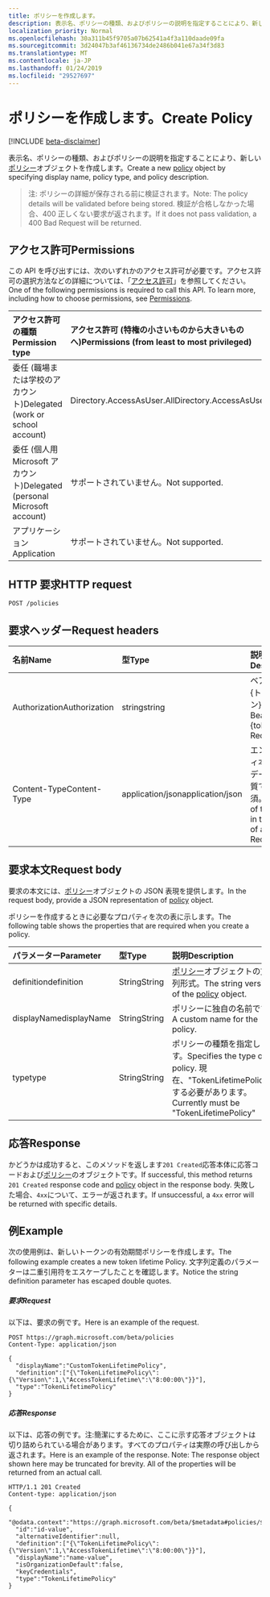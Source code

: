 ```yaml
---
title: ポリシーを作成します。
description: 表示名、ポリシーの種類、およびポリシーの説明を指定することにより、新しいポリシー オブジェクトを作成します。
localization_priority: Normal
ms.openlocfilehash: 30a311b45f9705a07b62541a4f3a110daade09fa
ms.sourcegitcommit: 3d24047b3af46136734de2486b041e67a34f3d83
ms.translationtype: MT
ms.contentlocale: ja-JP
ms.lasthandoff: 01/24/2019
ms.locfileid: "29527697"
---
```

# <a name="create-policy"></a><span data-ttu-id="c0fc5-103">ポリシーを作成します。</span><span class="sxs-lookup"><span data-stu-id="c0fc5-103">Create Policy</span></span>

[!INCLUDE [beta-disclaimer](../../includes/beta-disclaimer.md)]

<span data-ttu-id="c0fc5-104">表示名、ポリシーの種類、およびポリシーの説明を指定することにより、新しい[ポリシー](../resources/policy.md)オブジェクトを作成します。</span><span class="sxs-lookup"><span data-stu-id="c0fc5-104">Create a new [policy](../resources/policy.md) object by specifying display name, policy type, and policy description.</span></span>

><span data-ttu-id="c0fc5-105">注: ポリシーの詳細が保存される前に検証されます。</span><span class="sxs-lookup"><span data-stu-id="c0fc5-105">Note: The policy details will be validated before being stored.</span></span> <span data-ttu-id="c0fc5-106">検証が合格しなかった場合、400 正しくない要求が返されます。</span><span class="sxs-lookup"><span data-stu-id="c0fc5-106">If it does not pass validation, a 400 Bad Request will be returned.</span></span>

## <a name="permissions"></a><span data-ttu-id="c0fc5-107">アクセス許可</span><span class="sxs-lookup"><span data-stu-id="c0fc5-107">Permissions</span></span>
<span data-ttu-id="c0fc5-p102">この API を呼び出すには、次のいずれかのアクセス許可が必要です。アクセス許可の選択方法などの詳細については、「[アクセス許可](/graph/permissions-reference)」を参照してください。</span><span class="sxs-lookup"><span data-stu-id="c0fc5-p102">One of the following permissions is required to call this API. To learn more, including how to choose permissions, see [Permissions](/graph/permissions-reference).</span></span>

|<span data-ttu-id="c0fc5-110">アクセス許可の種類</span><span class="sxs-lookup"><span data-stu-id="c0fc5-110">Permission type</span></span>      | <span data-ttu-id="c0fc5-111">アクセス許可 (特権の小さいものから大きいものへ)</span><span class="sxs-lookup"><span data-stu-id="c0fc5-111">Permissions (from least to most privileged)</span></span>              |
|:--------------------|:---------------------------------------------------------|
|<span data-ttu-id="c0fc5-112">委任 (職場または学校のアカウント)</span><span class="sxs-lookup"><span data-stu-id="c0fc5-112">Delegated (work or school account)</span></span> | <span data-ttu-id="c0fc5-113">Directory.AccessAsUser.All</span><span class="sxs-lookup"><span data-stu-id="c0fc5-113">Directory.AccessAsUser.All</span></span>    |
|<span data-ttu-id="c0fc5-114">委任 (個人用 Microsoft アカウント)</span><span class="sxs-lookup"><span data-stu-id="c0fc5-114">Delegated (personal Microsoft account)</span></span> | <span data-ttu-id="c0fc5-115">サポートされていません。</span><span class="sxs-lookup"><span data-stu-id="c0fc5-115">Not supported.</span></span>    |
|<span data-ttu-id="c0fc5-116">アプリケーション</span><span class="sxs-lookup"><span data-stu-id="c0fc5-116">Application</span></span> | <span data-ttu-id="c0fc5-117">サポートされていません。</span><span class="sxs-lookup"><span data-stu-id="c0fc5-117">Not supported.</span></span> |

## <a name="http-request"></a><span data-ttu-id="c0fc5-118">HTTP 要求</span><span class="sxs-lookup"><span data-stu-id="c0fc5-118">HTTP request</span></span>

```http
POST /policies
```
## <a name="request-headers"></a><span data-ttu-id="c0fc5-119">要求ヘッダー</span><span class="sxs-lookup"><span data-stu-id="c0fc5-119">Request headers</span></span>
| <span data-ttu-id="c0fc5-120">名前</span><span class="sxs-lookup"><span data-stu-id="c0fc5-120">Name</span></span>       | <span data-ttu-id="c0fc5-121">型</span><span class="sxs-lookup"><span data-stu-id="c0fc5-121">Type</span></span> | <span data-ttu-id="c0fc5-122">説明</span><span class="sxs-lookup"><span data-stu-id="c0fc5-122">Description</span></span>|
|:---------------|:--------|:----------|
| <span data-ttu-id="c0fc5-123">Authorization</span><span class="sxs-lookup"><span data-stu-id="c0fc5-123">Authorization</span></span>  | <span data-ttu-id="c0fc5-124">string</span><span class="sxs-lookup"><span data-stu-id="c0fc5-124">string</span></span>  | <span data-ttu-id="c0fc5-p103">ベアラー {トークン}。必須。</span><span class="sxs-lookup"><span data-stu-id="c0fc5-p103">Bearer {token}. Required.</span></span> |
| <span data-ttu-id="c0fc5-127">Content-Type</span><span class="sxs-lookup"><span data-stu-id="c0fc5-127">Content-Type</span></span> | <span data-ttu-id="c0fc5-128">application/json</span><span class="sxs-lookup"><span data-stu-id="c0fc5-128">application/json</span></span>  | <span data-ttu-id="c0fc5-p104">エンティティ本文内のデータの性質です。必須。</span><span class="sxs-lookup"><span data-stu-id="c0fc5-p104">Nature of the data in the body of an entity. Required.</span></span> |

## <a name="request-body"></a><span data-ttu-id="c0fc5-131">要求本文</span><span class="sxs-lookup"><span data-stu-id="c0fc5-131">Request body</span></span>
<span data-ttu-id="c0fc5-132">要求の本文には、[ポリシー](../resources/policy.md)オブジェクトの JSON 表現を提供します。</span><span class="sxs-lookup"><span data-stu-id="c0fc5-132">In the request body, provide a JSON representation of [policy](../resources/policy.md) object.</span></span>

<span data-ttu-id="c0fc5-133">ポリシーを作成するときに必要なプロパティを次の表に示します。</span><span class="sxs-lookup"><span data-stu-id="c0fc5-133">The following table shows the properties that are required when you create a policy.</span></span>

| <span data-ttu-id="c0fc5-134">パラメーター</span><span class="sxs-lookup"><span data-stu-id="c0fc5-134">Parameter</span></span>    | <span data-ttu-id="c0fc5-135">型</span><span class="sxs-lookup"><span data-stu-id="c0fc5-135">Type</span></span>   |<span data-ttu-id="c0fc5-136">説明</span><span class="sxs-lookup"><span data-stu-id="c0fc5-136">Description</span></span>|
|:---------------|:--------|:----------|
|<span data-ttu-id="c0fc5-137">definition</span><span class="sxs-lookup"><span data-stu-id="c0fc5-137">definition</span></span>|<span data-ttu-id="c0fc5-138">String</span><span class="sxs-lookup"><span data-stu-id="c0fc5-138">String</span></span>|<span data-ttu-id="c0fc5-139">[ポリシー](../resources/policy.md)オブジェクトの文字列形式。</span><span class="sxs-lookup"><span data-stu-id="c0fc5-139">The string version of the [policy](../resources/policy.md) object.</span></span>|
|<span data-ttu-id="c0fc5-140">displayName</span><span class="sxs-lookup"><span data-stu-id="c0fc5-140">displayName</span></span>|<span data-ttu-id="c0fc5-141">String</span><span class="sxs-lookup"><span data-stu-id="c0fc5-141">String</span></span>|<span data-ttu-id="c0fc5-142">ポリシーに独自の名前です。</span><span class="sxs-lookup"><span data-stu-id="c0fc5-142">A custom name for the policy.</span></span>|
|<span data-ttu-id="c0fc5-143">type</span><span class="sxs-lookup"><span data-stu-id="c0fc5-143">type</span></span>|<span data-ttu-id="c0fc5-144">String</span><span class="sxs-lookup"><span data-stu-id="c0fc5-144">String</span></span>|<span data-ttu-id="c0fc5-145">ポリシーの種類を指定します。</span><span class="sxs-lookup"><span data-stu-id="c0fc5-145">Specifies the type of policy.</span></span> <span data-ttu-id="c0fc5-146">現在、"TokenLifetimePolicy"にする必要があります。</span><span class="sxs-lookup"><span data-stu-id="c0fc5-146">Currently must be "TokenLifetimePolicy"</span></span>|

## <a name="response"></a><span data-ttu-id="c0fc5-147">応答</span><span class="sxs-lookup"><span data-stu-id="c0fc5-147">Response</span></span>

<span data-ttu-id="c0fc5-148">かどうかは成功すると、このメソッドを返します`201 Created`応答本体に応答コードおよび[ポリシー](../resources/policy.md)のオブジェクトです。</span><span class="sxs-lookup"><span data-stu-id="c0fc5-148">If successful, this method returns `201 Created` response code and [policy](../resources/policy.md) object in the response body.</span></span> <span data-ttu-id="c0fc5-149">失敗した場合、`4xx`について、エラーが返されます。</span><span class="sxs-lookup"><span data-stu-id="c0fc5-149">If unsuccessful, a `4xx` error will be returned with specific details.</span></span>  

## <a name="example"></a><span data-ttu-id="c0fc5-150">例</span><span class="sxs-lookup"><span data-stu-id="c0fc5-150">Example</span></span>
<span data-ttu-id="c0fc5-151">次の使用例は、新しいトークンの有効期間ポリシーを作成します。</span><span class="sxs-lookup"><span data-stu-id="c0fc5-151">The following example creates a new token lifetime Policy.</span></span> <span data-ttu-id="c0fc5-152">文字列定義のパラメーターは二重引用符をエスケープしたことを確認します。</span><span class="sxs-lookup"><span data-stu-id="c0fc5-152">Notice the string definition parameter has escaped double quotes.</span></span>

##### <a name="request"></a><span data-ttu-id="c0fc5-153">要求</span><span class="sxs-lookup"><span data-stu-id="c0fc5-153">Request</span></span>
<span data-ttu-id="c0fc5-154">以下は、要求の例です。</span><span class="sxs-lookup"><span data-stu-id="c0fc5-154">Here is an example of the request.</span></span>

```http
POST https://graph.microsoft.com/beta/policies
Content-Type: application/json

{
  "displayName":"CustomTokenLifetimePolicy",
  "definition":["{\"TokenLifetimePolicy\":{\"Version\":1,\"AccessTokenLifetime\":\"8:00:00\"}}"],
  "type":"TokenLifetimePolicy"
}
```

##### <a name="response"></a><span data-ttu-id="c0fc5-155">応答</span><span class="sxs-lookup"><span data-stu-id="c0fc5-155">Response</span></span>
<span data-ttu-id="c0fc5-p108">以下は、応答の例です。注:簡潔にするために、ここに示す応答オブジェクトは切り詰められている場合があります。すべてのプロパティは実際の呼び出しから返されます。</span><span class="sxs-lookup"><span data-stu-id="c0fc5-p108">Here is an example of the response. Note: The response object shown here may be truncated for brevity. All of the properties will be returned from an actual call.</span></span>

```http
HTTP/1.1 201 Created
Content-type: application/json

{
  "@odata.context":"https://graph.microsoft.com/beta/$metadata#policies/$entity",
  "id":"id-value",
  "alternativeIdentifier":null,
  "definition":["{\"TokenLifetimePolicy\":{\"Version\":1,\"AccessTokenLifetime\":\"8:00:00\"}}"],
  "displayName":"name-value",
  "isOrganizationDefault":false,
  "keyCredentials",
  "type":"TokenLifetimePolicy"
}

```

<!-- uuid: 8fcb5dbc-d5aa-4681-8e31-b001d5168d79
2015-10-25 14:57:30 UTC -->
<!--
{
  "type": "#page.annotation",
  "description": "message: createReply",
  "keywords": "",
  "section": "documentation",
  "tocPath": "",
  "suppressions": [
    "Error: /api-reference/beta/api/policy-post.md:\r\n      Exception processing links.\r\n    System.ArgumentException: Link Definition was null. Link text: !INCLUDE [beta-disclaimer](../../includes/beta-disclaimer.md)\r\n      at ApiDoctor.Validation.DocFile.get_LinkDestinations()\r\n      at ApiDoctor.Validation.DocSet.ValidateLinks(Boolean includeWarnings, String[] relativePathForFiles, IssueLogger issues, Boolean requireFilenameCaseMatch, Boolean printOrphanedFiles)"
  ]
}
-->
